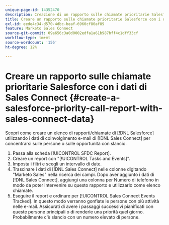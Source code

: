 ```yaml
---
unique-page-id: 14352470
description: Creazione di un rapporto sulle chiamate prioritarie Salesforce con dati Sales Connect - Documentazione Marketo - Documentazione del prodotto
title: Creare un rapporto sulle chiamate prioritarie Salesforce con i dati di Sales Connect
exl-id: eede4c34-d570-4dbc-beaf-6960cf80af89
feature: Marketo Sales Connect
source-git-commit: 09a656c3a0d0002edfa1a61b987bff4c1dff33cf
workflow-type: tm+mt
source-wordcount: '156'
ht-degree: 12%

---
```


# Creare un rapporto sulle chiamate prioritarie Salesforce con i dati di Sales Connect {#create-a-salesforce-priority-call-report-with-sales-connect-data}

Scopri come creare un elenco di rapporti/chiamate di [!DNL Salesforce] utilizzando i dati di coinvolgimento e-mail di [!DNL Sales Connect] per concentrarsi sulle persone o sulle opportunità con slancio.

1. Passa alla scheda [!UICONTROL SFDC Report].
1. Creare un report con &quot;[!UICONTROL Tasks and Events]&quot;.
1. Imposta i filtri e scegli un intervallo di date.
1. Trascinare i dati di [!DNL Sales Connect] nelle colonne digitando &quot;Marketo Sales&quot; nella ricerca dei campi. Dopo aver aggiunto i dati di [!DNL Sales Connect], aggiungi una colonna per Numero di telefono in modo da poter intervenire su questo rapporto e utilizzarlo come elenco chiamate.
1. Eseguire il report e ordinare per [!UICONTROL Sales Connect Events Tracked]. In questo modo verranno gonfiate le persone con più attività nelle e-mail. Assicurati di avere i passaggi successivi pianificati con queste persone principali o di renderle una priorità quel giorno. Probabilmente c&#39;è slancio con un numero elevato di persone.
